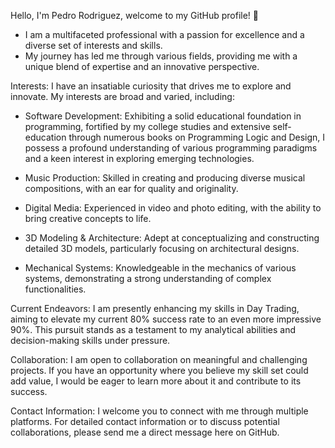 Hello, I'm Pedro Rodriguez, welcome to my GitHub profile! 👋
  - I am a multifaceted professional with a passion for excellence and a diverse set of interests and skills. 
  - My journey has led me through various fields, providing me with a unique blend of expertise and an innovative perspective.

Interests: 
I have an insatiable curiosity that drives me to explore and innovate. My interests are broad and varied, including:
  
  - Software Development: Exhibiting a solid educational foundation in programming, fortified by my college studies and extensive self-education through numerous books on Programming Logic and Design,
    I possess a profound understanding of various programming paradigms and a keen interest in exploring emerging technologies.
    
  - Music Production: Skilled in creating and producing diverse musical compositions, with an ear for quality and originality.
  - Digital Media: Experienced in video and photo editing, with the ability to bring creative concepts to life.
  - 3D Modeling & Architecture: Adept at conceptualizing and constructing detailed 3D models, particularly focusing on architectural designs.
  - Mechanical Systems: Knowledgeable in the mechanics of various systems, demonstrating a strong understanding of complex functionalities.

Current Endeavors:
I am presently enhancing my skills in Day Trading, aiming to elevate my current 80% success rate to an even more impressive 90%. This pursuit stands as a testament to my analytical abilities and decision-making skills under pressure.

Collaboration:
I am open to collaboration on meaningful and challenging projects. If you have an opportunity where you believe my skill set could add value, I would be eager to learn more about it and contribute to its success.

Contact Information:
I welcome you to connect with me through multiple platforms. For detailed contact information or to discuss potential collaborations, please send me a direct message here on GitHub.
